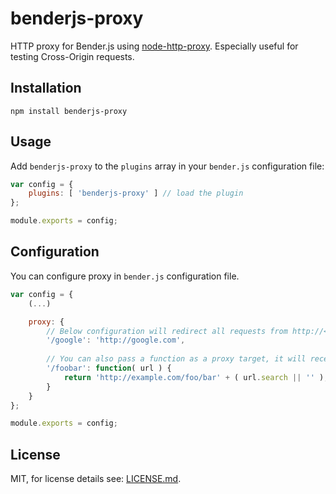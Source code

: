 # benderjs-proxy

HTTP proxy for Bender.js using [node-http-proxy](https://github.com/nodejitsu/node-http-proxy). Especially useful for testing Cross-Origin requests.

## Installation

```
npm install benderjs-proxy
```

## Usage

Add `benderjs-proxy` to the `plugins` array in your `bender.js` configuration file:

```javascript
var config = {
	plugins: [ 'benderjs-proxy' ] // load the plugin
};

module.exports = config;
```

## Configuration

You can configure proxy in `bender.js` configuration file.
```javascript
var config = {
    (...)

	proxy: {
		// Below configuration will redirect all requests from http://<bender_host>:<bender_port>/google to http://google.com
		'/google': 'http://google.com',
		
        // You can also pass a function as a proxy target, it will receive a URL object produced using Node's url.parse() method
		'/foobar': function( url ) {
			return 'http://example.com/foo/bar' + ( url.search || '' );
		}
	}
};

module.exports = config;
```

## License

MIT, for license details see: [LICENSE.md](https://github.com/benderjs/benderjs-jquery/blob/master/LICENSE.md).
